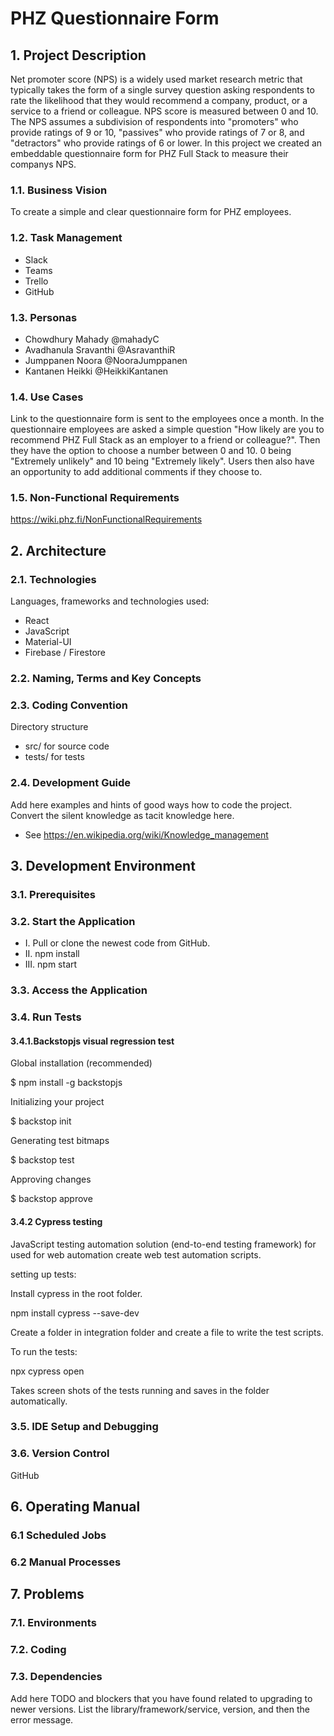 # PHZ Questionnaire Form

## 1. Project Description

Net promoter score (NPS) is a widely used market research metric that typically takes the form of a single survey question asking respondents to rate the likelihood that they would recommend a company, product, or a service to a friend or colleague. NPS score is measured between 0 and 10. The NPS assumes a subdivision of respondents into "promoters" who provide ratings of 9 or 10, "passives" who provide ratings of 7 or 8, and "detractors" who provide ratings of 6 or lower. In this project we created an embeddable questionnaire form for PHZ Full Stack to measure their companys NPS.

### 1.1. Business Vision

To create a simple and clear questionnaire form for PHZ employees.

### 1.2. Task Management

- Slack
- Teams
- Trello
- GitHub

### 1.3. Personas

- Chowdhury Mahady @mahadyC
- Avadhanula Sravanthi @AsravanthiR
- Jumppanen Noora @NooraJumppanen
- Kantanen Heikki @HeikkiKantanen

### 1.4. Use Cases

Link to the questionnaire form is sent to the employees once a month. In the questionnaire employees are asked a simple question "How likely are you to recommend PHZ Full Stack as an employer to a friend or colleague?". Then they have the option to choose a number between 0 and 10. 0 being "Extremely unlikely" and 10 being "Extremely likely". Users then also have an opportunity to add additional comments if they choose to. 

### 1.5. Non-Functional Requirements

https://wiki.phz.fi/NonFunctionalRequirements

## 2. Architecture

### 2.1. Technologies

Languages, frameworks and technologies used: 

- React
- JavaScript
- Material-UI
- Firebase / Firestore


### 2.2. Naming, Terms and Key Concepts

### 2.3. Coding Convention

Directory structure

- src/ for source code
- tests/ for tests

### 2.4. Development Guide

Add here examples and hints of good ways how to code the project. Convert the silent knowledge as tacit knowledge here.

- See https://en.wikipedia.org/wiki/Knowledge_management

## 3. Development Environment

### 3.1. Prerequisites

### 3.2. Start the Application

-  I. Pull or clone the newest code from GitHub.
-  II. npm install
-  III. npm start 

### 3.3. Access the Application

### 3.4. Run Tests

#### 3.4.1.Backstopjs visual regression test

Global installation (recommended)

$ npm install -g backstopjs

Initializing your project

$ backstop init

Generating test bitmaps

$ backstop test

Approving changes

$ backstop approve

#### 3.4.2 Cypress testing

JavaScript testing automation solution (end-to-end testing framework) for used for web automation create web test automation scripts.

setting up tests:

Install cypress in the root folder.

npm install cypress --save-dev

Create a folder in integration folder and create a file to write the test scripts.

To run the tests:

npx cypress open

Takes screen shots of the tests running and saves in the folder automatically.

### 3.5. IDE Setup and Debugging

### 3.6. Version Control

GitHub

## 6. Operating Manual

### 6.1 Scheduled Jobs

### 6.2 Manual Processes

## 7. Problems

### 7.1. Environments

### 7.2. Coding

### 7.3. Dependencies

Add here TODO and blockers that you have found related to upgrading to newer versions.
List the library/framework/service, version, and then the error message.

